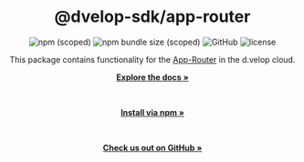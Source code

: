 <div align="center">

  <h1>@dvelop-sdk/app-router</h1>

  <img alt="npm (scoped)" src="https://img.shields.io/npm/v/@dvelop-sdk/app-router?style=for-the-badge">

  <img alt="npm bundle size (scoped)" src="https://img.shields.io/bundlephobia/min/@dvelop-sdk/app-router?style=for-the-badge">

  <img alt="GitHub" src="https://img.shields.io/badge/GitHub-dvelop--sdk--node-%23ff0844?logo=github&style=for-the-badge">

  <img alt="license" src="https://img.shields.io/github/license/d-velop/dvelop-sdk-node?style=for-the-badge">

  </br>

  <p>This package contains functionality for the <a href="https://developer.d-velop.de/dev/en/basics">App-Router</a> in the d.velop cloud.</p>

  <a href="https://d-velop.github.io/dvelop-sdk-node/modules/app-router.html"><strong>Explore the docs »</strong></a>

  </br>

  <a href="https://www.npmjs.com/package/@dvelop-sdk/app-router"><strong>Install via npm »</strong></a>

  </br>

  <a href="https://github.com/d-velop/dvelop-sdk-node"><strong>Check us out on GitHub »</strong></a>

</div>